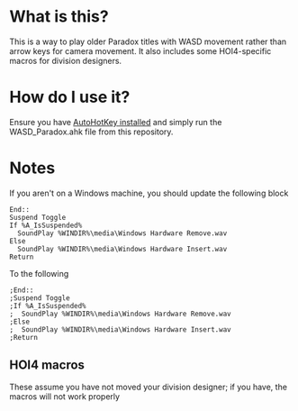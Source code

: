 # What is this?
This is a way to play older Paradox titles with WASD movement rather than arrow keys for camera movement. It also includes some HOI4-specific macros for division designers.

# How do I use it?
Ensure you have [AutoHotKey installed](https://github.com/AutoHotkey/AutoHotkey/releases) and simply run the WASD_Paradox.ahk file from this repository.

# Notes
If you aren't on a Windows machine, you should update the following block
```autohotkey
End::
Suspend Toggle
If %A_IsSuspended%
  SoundPlay %WINDIR%\media\Windows Hardware Remove.wav
Else
  SoundPlay %WINDIR%\media\Windows Hardware Insert.wav
Return
```
To the following
```autohotkey
;End::
;Suspend Toggle
;If %A_IsSuspended%
;  SoundPlay %WINDIR%\media\Windows Hardware Remove.wav
;Else
;  SoundPlay %WINDIR%\media\Windows Hardware Insert.wav
;Return
```

## HOI4 macros
These assume you have not moved your division designer; if you have, the macros will not work properly